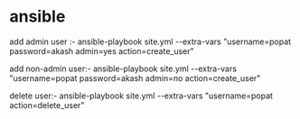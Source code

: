 # ansible

add admin user :-
ansible-playbook  site.yml  --extra-vars "username=popat  password=akash admin=yes action=create_user"

add non-admin user:-
ansible-playbook  site.yml  --extra-vars "username=popat  password=akash admin=no action=create_user"

delete user:-
ansible-playbook  site.yml  --extra-vars "username=popat  action=delete_user"

